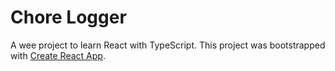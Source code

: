 # Chore Logger

A wee project to learn React with TypeScript. This project was bootstrapped with [Create React App](https://github.com/facebook/create-react-app).

